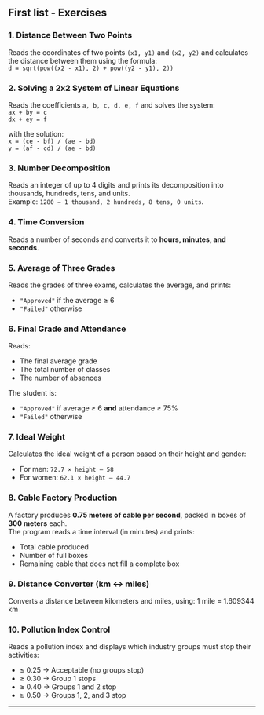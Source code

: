 ## First list - Exercises

### 1. Distance Between Two Points
Reads the coordinates of two points `(x1, y1)` and `(x2, y2)` and calculates the distance between them using the formula:
<br/>`d = sqrt(pow((x2 - x1), 2) + pow((y2 - y1), 2))`


### 2. Solving a 2x2 System of Linear Equations
Reads the coefficients `a, b, c, d, e, f` and solves the system:
<br/>`ax + by = c`
<br/>`dx + ey = f`

with the solution:
<br/>`x = (ce - bf) / (ae - bd)`
<br/>`y = (af - cd) / (ae - bd)`


### 3. Number Decomposition
Reads an integer of up to 4 digits and prints its decomposition into thousands, hundreds, tens, and units.  
Example: `1280 → 1 thousand, 2 hundreds, 8 tens, 0 units`.

### 4. Time Conversion
Reads a number of seconds and converts it to **hours, minutes, and seconds**.

### 5. Average of Three Grades
Reads the grades of three exams, calculates the average, and prints:
- `"Approved"` if the average ≥ 6  
- `"Failed"` otherwise  

### 6. Final Grade and Attendance
Reads:
- The final average grade  
- The total number of classes  
- The number of absences  

The student is:
- `"Approved"` if average ≥ 6 **and** attendance ≥ 75%  
- `"Failed"` otherwise  

### 7. Ideal Weight
Calculates the ideal weight of a person based on their height and gender:  
- For men: `72.7 × height – 58`  
- For women: `62.1 × height – 44.7`

### 8. Cable Factory Production
A factory produces **0.75 meters of cable per second**, packed in boxes of **300 meters** each.  
The program reads a time interval (in minutes) and prints:
- Total cable produced  
- Number of full boxes  
- Remaining cable that does not fill a complete box  

### 9. Distance Converter (km ↔ miles)
Converts a distance between kilometers and miles, using: 1 mile = 1.609344 km


### 10. Pollution Index Control
Reads a pollution index and displays which industry groups must stop their activities:  
- ≤ 0.25 → Acceptable (no groups stop)  
- ≥ 0.30 → Group 1 stops  
- ≥ 0.40 → Groups 1 and 2 stop  
- ≥ 0.50 → Groups 1, 2, and 3 stop  

---
